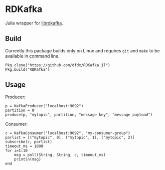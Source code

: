 # RDKafka

Julia wrapper for [librdkafka](https://github.com/edenhill/librdkafka).

## Build

Currently this package builds only on Linux and requires `git` and `make` to
be available in command line.

```
Pkg.clone("https://github.com/dfdx/RDKafka.jl")
Pkg.build("RDKafka")
```


## Usage


Producer:

```
p = KafkaProducer("localhost:9092")
partition = 0
produce(p, "mytopic", partition, "message key", "message payload")
```

Consumer:
```
c = KafkaConsumer("localhost:9092", "my-consumer-group")
parlist = [("mytopic", 0), ("mytopic", 1), ("mytopic", 2)]
subscribe(c, parlist)
timeout_ms = 1000
for i=1:10
    msg = poll(String, String, c, timeout_ms)
    println(msg)
end
```